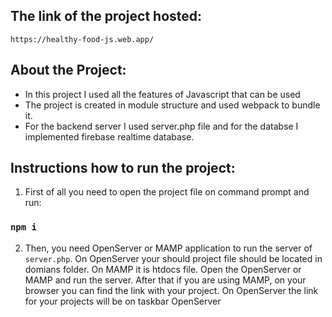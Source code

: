 ## The link of the project hosted:

`https://healthy-food-js.web.app/`

## About the Project:
 - In this project I used all the features of Javascript that can be used
 - The project is created in module structure and used webpack to bundle it.
 - For the backend server I used server.php file and for the databse I implemented firebase realtime database.

## Instructions how to run the project:
1. First of all you need to open the project file on command prompt and run: 

### `npm i`

2. Then, you need OpenServer or MAMP application to run the server of `server.php`. 
On OpenServer your should project file should be located in domians folder. 
On MAMP it is htdocs file.
Open the OpenServer or MAMP and run the server. 
After that if you are using MAMP, on your browser you can find the link with your project.
On OpenServer the link for your projects will be on taskbar OpenServer



  
